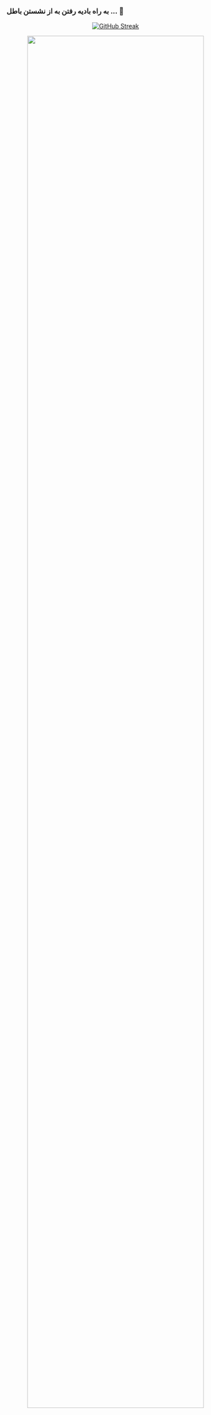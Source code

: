 ### به راه بادیه رفتن به از نشستن باطل ... 👋

<!-- ![GitHub Streak](https://github-readme-streak-stats.herokuapp.com/?user=hrmoh) -->



<!-- <h1 align="center">Stats:</h1> -->

<p align="center">
  <a href="https://git.io/streak-stats"><img src="http://github-readme-streak-stats.herokuapp.com?user=hrmoh&hide_border=true&locale=fa&background=45%2CFFFFFF%2CBEEBC6" alt="GitHub Streak" /></a>
</p>

<p align="center">
  <img src="https://github-profile-summary-cards.vercel.app/api/cards/profile-details?username=hrmoh&theme=radical" width="90%" />
</p>

<!-- <p align="center">
  <img src="https://github-profile-summary-cards.vercel.app/api/cards/stats?username=hrmoh&theme=radical" width="45%" />
  <img src="https://github-profile-summary-cards.vercel.app/api/cards/most-commit-language?username=hrmoh&theme=radical" width="45%" />
</p> -->

<!--
**hrmoh/hrmoh** is a ✨ _special_ ✨ repository because its `README.md` (this file) appears on your GitHub profile.

Here are some ideas to get you started:

- 🔭 I’m currently working on ...
- 🌱 I’m currently learning ...
- 👯 I’m looking to collaborate on ...
- 🤔 I’m looking for help with ...
- 💬 Ask me about ...
- 📫 How to reach me: ...
- 😄 Pronouns: ...
- ⚡ Fun fact: ...
-->
